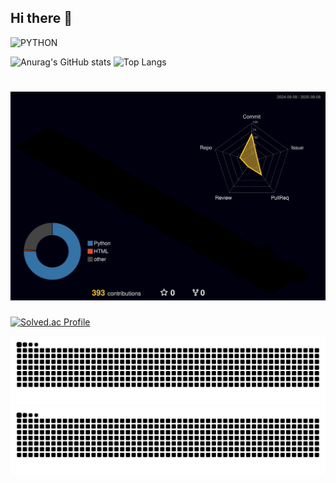 ## Hi there 👋

![PYTHON](https://img.shields.io/badge/python-3776AB?style=for-the-badge&logo=python&logoColor=white)


![Anurag's GitHub stats](https://github-readme-stats.vercel.app/api?username=Ssongnya&show_icons=true&theme=radical)
![Top Langs](https://github-readme-stats.vercel.app/api/top-langs/?username=Ssongnya&layout=compact)
# ![](./profile-3d-contrib/profile-night-rainbow.svg)
[![Solved.ac Profile](http://mazassumnida.wtf/api/v2/generate_badge?boj=ssong0530)](https://solved.ac/ssong0530/)
<div align="center">
  <img src="https://github.com/Ssongnya/Ssongnya/blob/output/github-snake-dark.svg" />
  <img src="https://github.com/Ssongnya/Ssongnya/blob/output/github-snake-custom.svg" />
</div>
